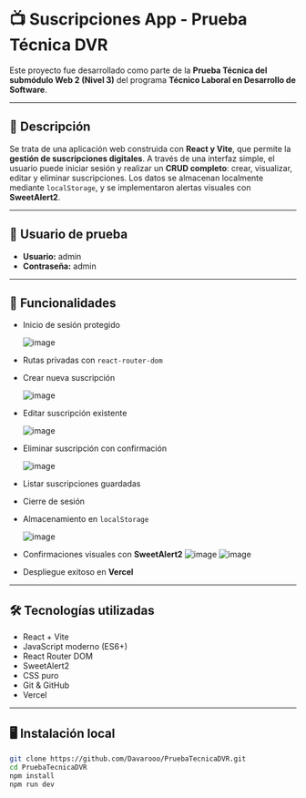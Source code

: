 # 📺 Suscripciones App - Prueba Técnica DVR

Este proyecto fue desarrollado como parte de la **Prueba Técnica del submódulo Web 2 (Nivel 3)** del programa **Técnico Laboral en Desarrollo de Software**.

---

## 🧾 Descripción

Se trata de una aplicación web construida con **React y Vite**, que permite la **gestión de suscripciones digitales**. A través de una interfaz simple, el usuario puede iniciar sesión y realizar un **CRUD completo**: crear, visualizar, editar y eliminar suscripciones. Los datos se almacenan localmente mediante `localStorage`, y se implementaron alertas visuales con **SweetAlert2**.

---

## 🔐 Usuario de prueba

- **Usuario:** admin  
- **Contraseña:** admin

---

## 🚀 Funcionalidades

- Inicio de sesión protegido

  ![image](https://github.com/user-attachments/assets/0a67cf70-1c99-4e1a-8030-b2dbe19352b5)

- Rutas privadas con `react-router-dom`
  
- Crear nueva suscripción
  
  ![image](https://github.com/user-attachments/assets/02a1eeaa-9754-43cc-956d-a707a7d30501)

- Editar suscripción existente
  
  ![image](https://github.com/user-attachments/assets/24886a75-925e-4329-8131-4b83372f795b)

  
- Eliminar suscripción con confirmación
  
  ![image](https://github.com/user-attachments/assets/0c574737-5110-4f82-8a6e-63f5a6fcb508)

- Listar suscripciones guardadas
- Cierre de sesión
- Almacenamiento en `localStorage`
  
  ![image](https://github.com/user-attachments/assets/c0519ebf-ad16-4f9b-abf9-6f30ac5ec301)

- Confirmaciones visuales con **SweetAlert2**
![image](https://github.com/user-attachments/assets/3a2e770f-4d11-4656-8a9b-93262dd8b6b1)
![image](https://github.com/user-attachments/assets/252dd8d8-bb55-4b11-b2c6-0d5f61b837b1)


- Despliegue exitoso en **Vercel**

---

## 🛠 Tecnologías utilizadas

- React + Vite
- JavaScript moderno (ES6+)
- React Router DOM
- SweetAlert2
- CSS puro
- Git & GitHub
- Vercel

---

## 🖥️ Instalación local

```bash
git clone https://github.com/Davarooo/PruebaTecnicaDVR.git
cd PruebaTecnicaDVR
npm install
npm run dev
